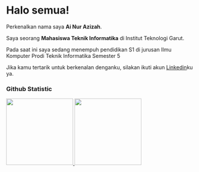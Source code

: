 # Halo semua! 

Perkenalkan nama saya **Ai Nur Azizah**.<br>

Saya seorang **Mahasiswa Teknik Informatika** di Institut Teknologi Garut.<br>

Pada saat ini saya sedang menempuh pendidikan S1 di jurusan Ilmu Komputer Prodi Teknik Informatika Semester 5

Jika kamu tertarik untuk berkenalan denganku, silakan ikuti akun [Linkedin](https://www.linkedin.com/in/ai-nur-azizah-37207a253)ku ya.

### Github Statistic
<p align="left">
<a href="https://github.com/Aazzh229">
  <img height="180em" src="https://github-readme-stats-eight-theta.vercel.app/api?username=dimasmds&show_icons=true&theme=algolia&include_all_commits=true&count_private=true"/>
  <img height="180em" src="https://github-readme-stats-eight-theta.vercel.app/api/top-langs/?username=dimasmds&layout=compact&langs_count=8&theme=algolia"/>
</a>
</p>
